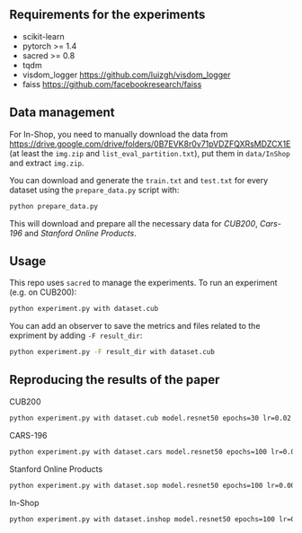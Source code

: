 ## Requirements for the experiments

 - scikit-learn
 - pytorch >= 1.4
 - sacred >= 0.8
 - tqdm
 - visdom_logger https://github.com/luizgh/visdom_logger
 - faiss https://github.com/facebookresearch/faiss

## Data management

For In-Shop, you need to manually download the data from https://drive.google.com/drive/folders/0B7EVK8r0v71pVDZFQXRsMDZCX1E (at least the `img.zip` and `list_eval_partition.txt`), put them in `data/InShop` and extract `img.zip`.

You can download and generate the `train.txt` and `test.txt` for every dataset using the `prepare_data.py` script with:
```bash
python prepare_data.py
```
This will download and prepare all the necessary data for _CUB200_, _Cars-196_ and _Stanford Online Products_.

## Usage

This repo uses `sacred` to manage the experiments.
To run an experiment (e.g. on CUB200):

```bash
python experiment.py with dataset.cub
```

You can add an observer to save the metrics and files related to the expriment by adding `-F result_dir`:

```bash
python experiment.py -F result_dir with dataset.cub
```

## Reproducing the results of the paper

CUB200
```bash
python experiment.py with dataset.cub model.resnet50 epochs=30 lr=0.02
```

CARS-196
```bash
python experiment.py with dataset.cars model.resnet50 epochs=100 lr=0.05 model.norm_layer=batch
```

Stanford Online Products
```bash
python experiment.py with dataset.sop model.resnet50 epochs=100 lr=0.003 momentum=0.99 nesterov=True model.norm_layer=batch
```

In-Shop
```bash
python experiment.py with dataset.inshop model.resnet50 epochs=100 lr=0.003 momentum=0.99 nesterov=True model.norm_layer=batch
```
